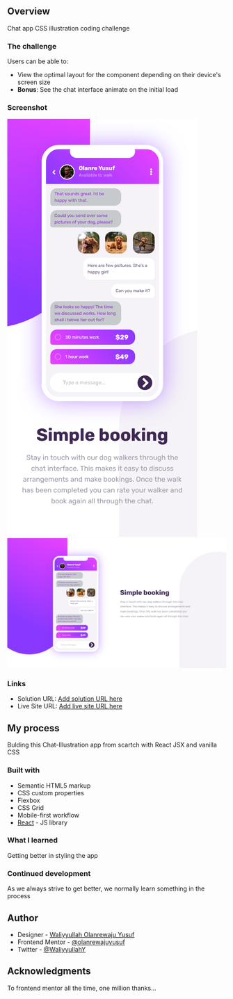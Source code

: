 ## Overview

Chat app CSS illustration coding challenge

### The challenge

Users can be able to:

- View the optimal layout for the component depending on their device's screen size
- **Bonus**: See the chat interface animate on the initial load

### Screenshot

![](./Chat-screenshot-1.png)
![](./Chat-screenshot-2.png)

### Links

- Solution URL: [Add solution URL here](https://your-solution-url.com)
- Live Site URL: [Add live site URL here](https://your-live-site-url.com)

## My process

Bulding this Chat-Illustration app from scartch with React JSX and vanilla CSS

### Built with

- Semantic HTML5 markup
- CSS custom properties
- Flexbox
- CSS Grid
- Mobile-first workflow
- [React](https://reactjs.org/) - JS library

### What I learned

Getting better in styling the app

### Continued development

As we always strive to get better, we normally learn something in the process

## Author

- Designer - [Waliyyullah Olanrewaju Yusuf](olanrewajuyusuf280@gmail.com)
- Frontend Mentor - [@olanrewajuyusuf](https://www.frontendmentor.io/profile/olanrewajuyusuf)
- Twitter - [@WaliyyullahY](https://www.twitter.com/WaliyyullahY)

## Acknowledgments

To frontend mentor all the time, one million thanks...
